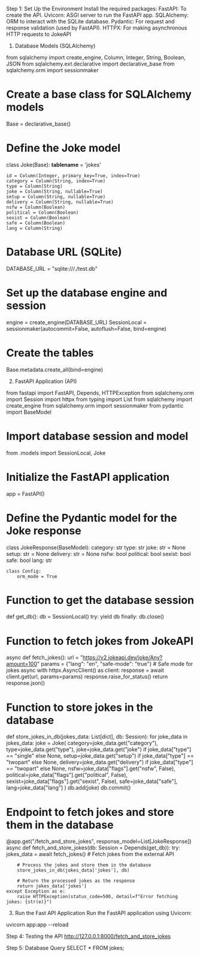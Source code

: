 Step 1: Set Up the Environment
Install the required packages:
FastAPI: To create the API.
Uvicorn: ASGI server to run the FastAPI app.
SQLAlchemy: ORM to interact with the SQLite database.
Pydantic: For request and response validation (used by FastAPI).
HTTPX: For making asynchronous HTTP requests to JokeAPI


1. Database Models (SQLAlchemy)

from sqlalchemy import create_engine, Column, Integer, String, Boolean, JSON
from sqlalchemy.ext.declarative import declarative_base
from sqlalchemy.orm import sessionmaker

# Create a base class for SQLAlchemy models
Base = declarative_base()

# Define the Joke model
class Joke(Base):
    __tablename__ = 'jokes'

    id = Column(Integer, primary_key=True, index=True)
    category = Column(String, index=True)
    type = Column(String)
    joke = Column(String, nullable=True)
    setup = Column(String, nullable=True)
    delivery = Column(String, nullable=True)
    nsfw = Column(Boolean)
    political = Column(Boolean)
    sexist = Column(Boolean)
    safe = Column(Boolean)
    lang = Column(String)

# Database URL (SQLite)
DATABASE_URL = "sqlite:///./test.db"

# Set up the database engine and session
engine = create_engine(DATABASE_URL)
SessionLocal = sessionmaker(autocommit=False, autoflush=False, bind=engine)

# Create the tables
Base.metadata.create_all(bind=engine)

2. FastAPI Application (API)

from fastapi import FastAPI, Depends, HTTPException
from sqlalchemy.orm import Session
import httpx
from typing import List
from sqlalchemy import create_engine
from sqlalchemy.orm import sessionmaker
from pydantic import BaseModel

# Import database session and model
from .models import SessionLocal, Joke

# Initialize the FastAPI application
app = FastAPI()

# Define the Pydantic model for the Joke response
class JokeResponse(BaseModel):
    category: str
    type: str
    joke: str = None
    setup: str = None
    delivery: str = None
    nsfw: bool
    political: bool
    sexist: bool
    safe: bool
    lang: str

    class Config:
        orm_mode = True

# Function to get the database session
def get_db():
    db = SessionLocal()
    try:
        yield db
    finally:
        db.close()

# Function to fetch jokes from JokeAPI
async def fetch_jokes():
    url = "https://v2.jokeapi.dev/joke/Any?amount=100"
    params = {"lang": "en", "safe-mode": "true"}  # Safe mode for jokes
    async with httpx.AsyncClient() as client:
        response = await client.get(url, params=params)
        response.raise_for_status()
        return response.json()

# Function to store jokes in the database
def store_jokes_in_db(jokes_data: List[dict], db: Session):
    for joke_data in jokes_data:
        joke = Joke(
            category=joke_data.get("category"),
            type=joke_data.get("type"),
            joke=joke_data.get("joke") if joke_data["type"] == "single" else None,
            setup=joke_data.get("setup") if joke_data["type"] == "twopart" else None,
            delivery=joke_data.get("delivery") if joke_data["type"] == "twopart" else None,
            nsfw=joke_data["flags"].get("nsfw", False),
            political=joke_data["flags"].get("political", False),
            sexist=joke_data["flags"].get("sexist", False),
            safe=joke_data["safe"],
            lang=joke_data["lang"]
        )
        db.add(joke)
    db.commit()

# Endpoint to fetch jokes and store them in the database
@app.get("/fetch_and_store_jokes", response_model=List[JokeResponse])
async def fetch_and_store_jokes(db: Session = Depends(get_db)):
    try:
        jokes_data = await fetch_jokes()  # Fetch jokes from the external API

        # Process the jokes and store them in the database
        store_jokes_in_db(jokes_data['jokes'], db)
        
        # Return the processed jokes as the response
        return jokes_data['jokes']
    except Exception as e:
        raise HTTPException(status_code=500, detail=f"Error fetching jokes: {str(e)}")

3. Run the Fast API Application
Run the FastAPI application using Uvicorn:

uvicorn app:app --reload

Step 4: Testing the API
http://127.0.0.1:8000/fetch_and_store_jokes


Step 5: Database Query 
SELECT * FROM jokes;
